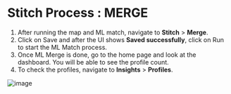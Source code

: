 # Stitch Process : MERGE

1. After running the map and ML match, navigate to **Stitch** > **Merge**.
2. Click on Save and after the UI shows **Saved successfully**, click on Run to start the ML Match process.
3. Once ML Merge is done, go to the home page and look at the dashboard. You will be able to see the profile count.
4. To check the profiles, navigate to **Insights** > **Profiles**.

![image](https://user-images.githubusercontent.com/93347291/146898179-bede4b5a-5f96-4bfc-af6c-7de0a8be0ef5.png)
